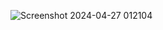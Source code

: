 ![Screenshot 2024-04-27 012104](https://github.com/CeriiZedF/Shop/assets/60105990/2afe5fe2-7396-4d09-a874-108bf97a3406)
